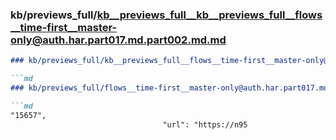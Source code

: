 ### kb/previews_full/kb__previews_full__kb__previews_full__flows__time-first__master-only@auth.har.part017.md.part002.md.md

```md
### kb/previews_full/kb__previews_full__flows__time-first__master-only@auth.har.part017.md.part002.md

```md
### kb/previews_full/flows__time-first__master-only@auth.har.part017.md (part 002)

```md
"15657",
                                  "url": "https://n95
```

```

```

```
